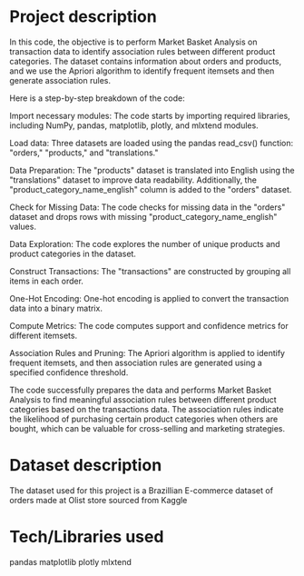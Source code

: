 # Project description

In this code, the objective is to perform Market Basket Analysis on transaction data to identify association rules between different product categories. The dataset contains information about orders and products, and we use the Apriori algorithm to identify frequent itemsets and then generate association rules.

Here is a step-by-step breakdown of the code:

Import necessary modules: The code starts by importing required libraries, including NumPy, pandas, matplotlib, plotly, and mlxtend modules.

Load data: Three datasets are loaded using the pandas read_csv() function: "orders," "products," and "translations."

Data Preparation: The "products" dataset is translated into English using the "translations" dataset to improve data readability. Additionally, the "product_category_name_english" column is added to the "orders" dataset.

Check for Missing Data: The code checks for missing data in the "orders" dataset and drops rows with missing "product_category_name_english" values.

Data Exploration: The code explores the number of unique products and product categories in the dataset.

Construct Transactions: The "transactions" are constructed by grouping all items in each order.

One-Hot Encoding: One-hot encoding is applied to convert the transaction data into a binary matrix.

Compute Metrics: The code computes support and confidence metrics for different itemsets.

Association Rules and Pruning: The Apriori algorithm is applied to identify frequent itemsets, and then association rules are generated using a specified confidence threshold.

The code successfully prepares the data and performs Market Basket Analysis to find meaningful association rules between different product categories based on the transactions data. The association rules indicate the likelihood of purchasing certain product categories when others are bought, which can be valuable for cross-selling and marketing strategies.

# Dataset description
The dataset used for this project is a Brazillian E-commerce dataset of orders made at Olist store sourced from Kaggle

# Tech/Libraries used
pandas
matplotlib
plotly
mlxtend
